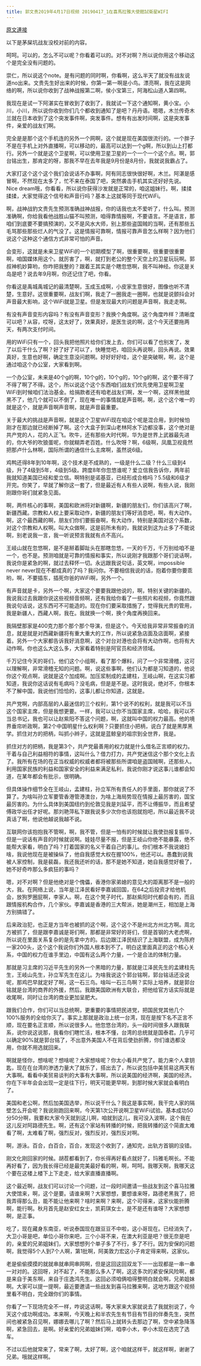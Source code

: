 ```yaml
---
title: 郭文贵2019年4月17日视频 20190417_1在喜馬拉雅大使館試衛星WIFI
---
```


[原文連接](https://gnews.org/ThreadView/53478602)

以下是茅屎坑战友没校对前的内容。

  呵呵。可以的，怎么不可以呢？你看着可以的。对不对啊？所以说你用这个移动这个是完全没有问题的。

  崇仁，所以说这个note。是有问题的同时啊，你看啊，这么半天了就没有战友说道no出来。文贵先生好出来的时候，你第一第一啊是小鸟。漂亮啊，我在这是网络的啊，所以说你收到了战神战报第二啊，侯小宝第三，阿海松山道人第四啊。

  我现在是试一下阿湛实在冒收到了收到了，我就试一下这个通知啊，黄小宝。小川，小川，所以说你收到你们几个都收到通知了是吧？丹丹语。嗯嗯，木兰传奇木兰就在日本收到了这个突发事件啊，突发事件。想有有出发时间啊，这是突发事件，亲爱的战友们啊。

  完全是是那个这个手机连的另外一个网啊，这个就是现在美国很流行的。一个胖子不是在手机上对外直播啊，可以移动的，最高可以达到一个g啊，所以到山上打都行。另外一个就是这个卫星啊，可以使用卫星卫星的一个一个一个这个点。啊，郭台铭出生，那肯定的呀，那我不早在去年我是9月份是8月份，我就说我霸占了。

  大家打这个这个这个我们会说话不办事啊，阿有同志很快很好啊，木兰。阿湛是感冒啊，不然现在太多了，忙不来在泰国了吧，突然袭击手机其实还好好先说。Nice dream哦，你看看，所以说你获得沙发就是正常的，咱这姐妹行。啊，揉揉揉揉，大家觉得这个信号和声音行吗？基本上这就等同于现代WiFi。

  啊，战神战豹文贵先生预测准确战神战报，你的话我也太不爱听了，什么叫。预测准确啊，你给我看他战胜山猫不叫预测，咱得靠情报啊，不要语言。不是语言，那咱们到底要不要搞预演的，又不是风水大师，别上那些盗国贼的当啊，还有那些五毛骂那些那些烂人的气没了。这是情报可靠啊，情报可靠声音怎么样啊？因为他们说这个这种这个通信方式非常可怕的声音。

  会变形，这就是未来卫星WiFi的一个初期模型了啊，很重要啊，很重要很重要啊，咱国媒体用这个。就厉害了，啊，就打到老公的整个天空上的卫星玩玩啊。郭叔神机妙算哟，你咋把我整的？跟着王其实是个瞎忽悠啊，我不叫神经。你这是关岛是吧？说去年9月啊，你还记住了吧，你看。

  你看这是禹城禹城记的最清楚啊，玉成玉成啊，小皮家生意很好，图像也听不清楚，生意好。这很重要啊，战友们啊，我走了一圈我走一圈啊，也就是说颤抖会对声音最大影响，这个WiFi就是卫星。但是发现最大的问题是声音啊，我走走啊。

  

  有没有声音变形内容吗？有没有声音变形？我换个角度啊。这个角度咋样？清晰度可以吧？从容，哎呀，这太好了，效果真好，是医生说的啊，这个今天还要拖两天，有两次支付时间。

  用的WiFi只有一个，回头我把他照片给你们发上去，你们可以看了也别发了，发了以后干什么了啊？好了好了可以了，快睡觉吧，咱回头再说啊，回头再说。效果真好，生意也好啊，确定生意没问题啊。好好好好哇，这个是突破啊，啊，这个是通过咱这个办公室，大家看到啊。

  一个办公室，未来是40个g的啊，10个g的，10个g的，10个g的啊，这个要不得了不得了啊了不得。这个，所以说这个这个东西咱们战友们优先使用卫星啊卫星WiFi到时候咱们法治基金。给捐款者还有咱老战友们啊，发一个啊，这样黑他就黑不了，他几个就可以不倒了，现在唯一的事情就是声音啊。啊，这个这个唯一的就是这个，就是声音啊声音啊，就是声音最重要。

  关于最大的挑战是声音啊，就是这个卫星WiFi现在咱这个呢是混合用，到时候怕刚才在那边就已经断掉了啊。这个大盒子到深山老林阿水下边都没事，这个绝对是共产党的人，花的人正飞。吹牛，还有那些大时代啊，华为是世界上武器最先进的，你大爷的吹狼蛋呢，你就糊弄老百姓。什么吹呀？啊，6级啊，凤凰卫视竟然把那卢什么林啊，国际所谓的通信什么主席啊，虽然说6级。

  鸡鸭还得8年到10年啊，这个技术是不成熟的，一级是什么二级？什么三级到4级，升了4级到5年，4级到5级。跨度8年你忽悠谁呢？爱立信我告诉你，两年前我就知道美国已经和爱立信。啊特别是诺基亚，已经形成合格吗？5.5级和6级才开完。你笑了，早就了解你这一套了，但是最近有人有些人说啊，有些人说，我刚刚跟你哥们就紧急见面。

  啊，两件核心的事啊，美国和欧洲将对新疆啊，新疆的朋友们，你们该高兴了啊，新疆西藏。宗教和人权上要采取动作，新疆的朋友们等好消息吧，啊，有大动作。啊，这个最西藏的啊，朋友们你们要振奋啊，有大动作，特别是美国对这个系数，对这个宗教和人权啊。叫大众做啊，这是前所未有的，我就说到这为止多了不能说啊，别老说我一言，我一听说预言我就有点不高兴。

  王岐山就在忽悠啊，是不是掰着脚趾头在那瞎忽悠，一天的千万，千万别给咱不是一个，也不是。预测咱就是可靠的情报和事实，所以说刚才我跟那个哥们说话啊，我说你是紧急的啊，就过去释怀一切。永远跟我说句话，英文啊，impossible never never现在不都成真的了吗？我问你。不要相信我说的话，抱着你要你要乖哟，啊，不要插东，插死你爸的WiFi啊，另外一个。

  有声音就是卡，另外一个啊，大家这个要要我跟他说的，啊，特别关键的新疆的。我说我过去我跟你说这些视频音频啊，还有我给你看了一些照片和视频，你竟然跟我说句话说，这东西可不可能造的。现在你们要采取措施了，觉得我光贵的管用，我是新疆人，西藏人啊，我在。我就换一个啊，换个角度再换回来。

  我隔壁那家是400克力那个那个那个导演，但是这个。今天给我非常非常振奋的消息，就是就是对西藏新疆将有重大重大的工作，所以说紧急店面及店面啊，紧接着。另外一个大家都告诉我好消息啊，这个对台对港也会将有大动作啊，也将有大动作啊。你也这么大这么多，大家看着特别是阿官员和经济领域。

  千万记住今天的哥们，他们这个小组啊，看了那个爆料，问了一个非常滑稽，这可以理解啊，非常滑稽无知的问题。啊，说这些事啊，他们认为都是习知道的，他说你这个观点啊，说就是这个加成啊。加压浆制成的孟建柱，王岐山啊，在这实习都知道，我说你这话说有毛病吗？没毛病，但是是不是。这时我说，绝对不，你根本不了解中国，我说他们恰恰的，这事儿都让你知道，这就是。

  共产党啊，内部高层的人最迷信的三个权利，第1个说不的权利，就是我可以不当这个国家主席，但是我想更要。一样，我可以让你不当国家主席，哈哈，我可以不当总书记，我也可以让赵紫阳不答这个问题，啊，这就叫中国的权力最高。他的境界垂帘听政啊，第2个中国明星什么权利啊？只要抓住小把柄，说白了就是黑厚黑学。抓住对方的把柄，叫抓小辫子，这就是蓝鲸皇的祖宗到全世界，我是。

  抓住对方的把柄，我是第3个，共产党最善用的权力就是什么借名正言顺的权力。干着与自己利益相符的事情，这叫什么？借力打力，共产党迷信这个那个文化上去了。我所有在场的在正当权威的权威者都将被那些所谓咱是盗国贼啊，还那些人。利用国家民族的利益和国家安全的利益来满足私利，我说你刚才说这事儿谁都会知道，在某年都会有批示，很明确。

  但具体操作细节全在王岐山，孟建柱，孙立军所有责任人的手里面，那你就说了不算了。为啥叫孙立军要管香港管港澳台，为啥上海局势现在情报上最厉害的，国宝最厉害的。为什么具体到美国纽约到伦敦见我是刘延平，而不让傅振华，而且希望傅政华出任才好呢。那刘艳萍私下跟我说多少次你也该抱就抱吧，所以最近我不说真话了啊，他说他越说我越不说。

  互联网你该抱抱我不管啊，啊，我不管，但是一怕有的时候就让我使劲报复振华，但是一说话有声音的时候就说啊。娃娃尽量不报，但是王岐山你绝不能暴露，绝不能帮大家看，明白了吗？打着国家的名义干着自己的事儿。你们根本不我说媳妇啥，我说他现在是被操纵了，他自我感觉大权在握100%，他还可以。愚蠢到说我被人家控制，我是裴磊，我还我还听的话，那不是她不知道，她自我感觉好极了，她不好奇咋那么多疯狂的事吗？

  嗯，对不对啊？但是他绝对是个傀儡，香港你家弟媳的意见大的距离那不是一般的大，我。在网络上说，当年是江泽民看好李嘉诚回国，在64之后投资才给他机会，放狗罗圈屁啊，李家人。啊，在这个凳子时代，那赵紫阳时代都会有的，而且跟情报机构合作，几个家伙。李嘉诚是香港的三大帮派，她是潮州王，相加是上海方别搞错了。

  后来政治犯，也正是方当年也被抓的这个啊，这个这个不是州北方州北方啊。周北方被抓了，但是跟李嘉诚是哥们啊，那都是非常好的哥们，但是首钢的大老虎啊，所以说在里面关系复杂的是先拿中方的。后边跟江泽民结识了上海联盟，成为陈府一家200头，这个这个我说你们外国人根本到不了。明白这里面真正的这个核心关系，中国的权力在谁手里边，中国有这么两个力量，一个是合法的体制力量。

  那就是习主席的习近平先生的另外一个黑暗的力量，那就是江泽民先生的孟建柱先生，王岐山先生，孙立军先生在这儿。为啥我说这个郭台铭啊，郭台铭话还没说呢，那鸡巴早就定好了啊，这一石三鸟。啥叫一石三鸟啊？实际上培养，就是郭台铭就是台湾的商界的外援，然后。我跟美国欧洲有大联合，把他给官方话实际就是收尾啊，同时让台湾的商业更加呈肥大。

  跟我们合作，你们可以当总统啊，更重要的事情把民进党，把国民党其他几个100%服务的全给你灭了。事实上那就是政治上统一台湾，现在是按下名不正言不顺，现在要名正言顺，所以说很多人。他忽悠台湾的，头一段时间很多人跟我联系，说你说这说那，我看你们瞎忙活，根本不懂，台湾的总统就是国泰君。几乎可以确定90%就是郭台铭了，不出意外美国人不在背后使劲折腾，你们谁选都没用，你就不用选就回来。

  啊就是怪你，想啥呢？想啥呢？大家想啥呢？你太小看共产党了。能力来个人拿钥匙，现在在台湾的渗透力量大了就乐了，搭出去了，所以说包括中美贸易这两天有大事啊。看看中美贸易谈判的大事有大事啊，所以说美国的经济啊，美国的经济。你在下半年会会出现一定是往下行，明天可能更早啊，到那时候大家就会看明白了。

  美国和老公啊，然后加美国选举，所以说干什么？我这是事实啊，我干完人家的隔壁怎么开会呢？我说刚跑回来啊，今天第1次公开说啊卫星WiFi试验。基本成功50分50分啊，我要和大家今天就到这儿啊，咱就到这儿，我可没入波啊，这个我在这儿反对阿路德先生。啊，还有这个家站有转播的时候，把我转播的这个简直太难看了啊，太难看了啊，强烈反对，强烈反对，强烈反对啊。

  啊，游泳。百合，白百合，百合，发现这个收到了，通知完，出轨方首钢的没错。

  刚文化刚回家的时候。胡茬都看到了，你长得再好看点就好了，玛雅毛啊长。不能再好看了，因为我长得已经是最完美最好看的啊，啊，呵呵。我哪天啊，我哪天这个要在这楼上楼下上下走走，给大家直播直播啊。

  这个最近啊，战友们可以讨论一个问题，过一段时间邀请一些战友到这个喜马拉雅大使馆来，啊，这个是要。请谁来啊？大家想想，要想谁来呀，路德老黑我了，把我弄得那么丑，能不能让他来啊？啥时来啊？来啊，这个可得来，这家伙能折腾啊，能行啊。秋月首先是赵安红女士，凯莉琪女士，是不是还有谁呀？大家想想啊，是正事。

  吃了，现在藏身东南亚，听说泰国现在跟豆豆不中啦，这小哥现在。已经消失了，大卫小哥是吧，单位小哥你来吧，三个小哥不来，在澳大利亚是吧？很无奈是吧的，亲爱的兄弟姐妹们，大家想想列个单子多了不行，多了不行。因为安保的问题啊，我觉得5个人到7个人啊，第1批啊，阿美敦力宏这小子肯定得来啊，这家伙。

  老是偷偷摸摸的就就串就串网串网啊，但是这回这回双龙下一一出现都是一串一串一对对的。这回呀，对不起了，不能那么多人了啊，这这多次的紧安保风险啊，都是来自于美东啊，来自于庄逸鸿先生。这回必须咱俩咱得整明白就会啊，兄弟姐妹啊。大家可以提一提啊，最近要邀请一些战友到喜马拉雅来啊，这地方跟这个视频里看不明白，完全跟你们的事情。

  你看了一下现场完全不一样，咋说这话啊，等大家来大家就说去了我就别说了，今天这个成功啊成功。本来啊，今天晚上和半农先生有节目有节目的伴奏先生，突然间也被紧急召见啊，娜娜去哪儿了啊？然后马上就转头去那边了啊，空中紧急降落啊，紧急回去，是啊。好亲爱的兄弟姐妹们啊，咱李小木，李小木现在选完了选车。

  不过以后他就常来了，常来了啊，太好了啊，这个咱就这样干，就这样啊，谢谢了兄弟。哦就这样啊。
